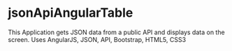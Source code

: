 # jsonApiAngularTable
This Application gets JSON data from a public API and displays data on the screen. Uses AngularJS, JSON, API, Bootstrap, HTML5, CSS3
